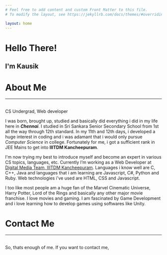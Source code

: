 ```yaml
---
# Feel free to add content and custom Front Matter to this file.
# To modify the layout, see https://jekyllrb.com/docs/themes/#overriding-theme-defaults

layout: home
---
```

<h1>Hello There!</h1>
<h2>I'm Kausik</h2>
<h1><b>About Me</b></h1><hr>
<br>
CS Undergrad, Web developer

<p>
  I was born, brought up, studied and basically did everything i did in my life here in <b><i>Chennai</i></b>.
  I studied in Sri Sankara Senior Secondary School from 1st all the way through 12th standard. In my 11th and 12th days, i developed a 
  huge interest in coding and i was adamant that i would only pursue <i>Computer Science</i> in college. Fortunately for me, i got a         sufficient rank in JEE Mains to get into <b>IIITDM Kancheepuram</b>.</p>
  
<p>
  I'm now trying my best to introduce myself and become an expert in various CS topics, languages, etc. Currently I’m working as a Web       Developer at <a href="https://github.com/DMT-IIIT">Digital Media Team, IIITDM Kancheepuram</a>. Languages i know well are C, C++, Java     and languages that i am learning are Javascript, C#, Python and Ruby. Web technologies i've used are HTML, CSS and Javascript.</p>
 
 <p>
  I too like most people am a huge fan of the Marvel Cinematic Universe, Harry Potter, Lord of the Rings and basically any other major       movie franchise. I love movies and gaming. I am fascinated by Game Development and i love learning how to develop games using softwares     like Unity.</p>
  
<h1><b>Contact Me</b></h1><hr>
<br>
So, thats enough of me. If you want to contact me,
